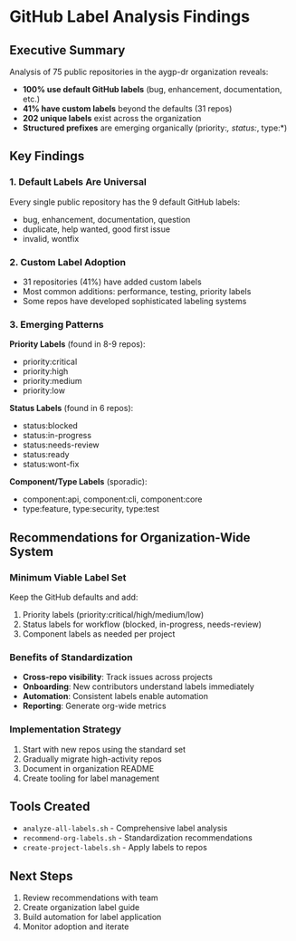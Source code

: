# GitHub Label Analysis Findings

## Executive Summary

Analysis of 75 public repositories in the aygp-dr organization reveals:

- **100% use default GitHub labels** (bug, enhancement, documentation, etc.)
- **41% have custom labels** beyond the defaults (31 repos)
- **202 unique labels** exist across the organization
- **Structured prefixes** are emerging organically (priority:*, status:*, type:*)

## Key Findings

### 1. Default Labels Are Universal
Every single public repository has the 9 default GitHub labels:
- bug, enhancement, documentation, question
- duplicate, help wanted, good first issue
- invalid, wontfix

### 2. Custom Label Adoption
- 31 repositories (41%) have added custom labels
- Most common additions: performance, testing, priority labels
- Some repos have developed sophisticated labeling systems

### 3. Emerging Patterns

**Priority Labels** (found in 8-9 repos):
- priority:critical
- priority:high
- priority:medium
- priority:low

**Status Labels** (found in 6 repos):
- status:blocked
- status:in-progress
- status:needs-review
- status:ready
- status:wont-fix

**Component/Type Labels** (sporadic):
- component:api, component:cli, component:core
- type:feature, type:security, type:test

## Recommendations for Organization-Wide System

### Minimum Viable Label Set
Keep the GitHub defaults and add:
1. Priority labels (priority:critical/high/medium/low)
2. Status labels for workflow (blocked, in-progress, needs-review)
3. Component labels as needed per project

### Benefits of Standardization
- **Cross-repo visibility**: Track issues across projects
- **Onboarding**: New contributors understand labels immediately
- **Automation**: Consistent labels enable automation
- **Reporting**: Generate org-wide metrics

### Implementation Strategy
1. Start with new repos using the standard set
2. Gradually migrate high-activity repos
3. Document in organization README
4. Create tooling for label management

## Tools Created
- `analyze-all-labels.sh` - Comprehensive label analysis
- `recommend-org-labels.sh` - Standardization recommendations
- `create-project-labels.sh` - Apply labels to repos

## Next Steps
1. Review recommendations with team
2. Create organization label guide
3. Build automation for label application
4. Monitor adoption and iterate